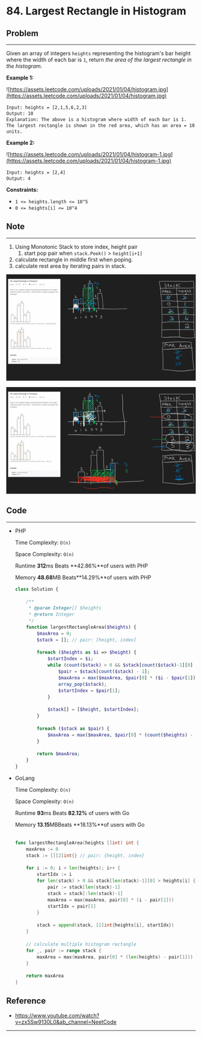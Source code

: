 # 84. Largest Rectangle in Histogram

## Problem

---

Given an array of integers `heights` representing the histogram's bar height where the width of each bar is `1`, return *the area of the largest rectangle in the histogram*.

**Example 1:**

![https://assets.leetcode.com/uploads/2021/01/04/histogram.jpg](https://assets.leetcode.com/uploads/2021/01/04/histogram.jpg)

```
Input: heights = [2,1,5,6,2,3]
Output: 10
Explanation: The above is a histogram where width of each bar is 1.
The largest rectangle is shown in the red area, which has an area = 10 units.

```

**Example 2:**

![https://assets.leetcode.com/uploads/2021/01/04/histogram-1.jpg](https://assets.leetcode.com/uploads/2021/01/04/histogram-1.jpg)

```
Input: heights = [2,4]
Output: 4

```

**Constraints:**

- `1 <= heights.length <= 10^5`
- `0 <= heights[i] <= 10^4`

## Note

---

1. Using Monotonic Stack to store index, height pair
    1. start pop pair when `stack.Peek()` > `height[i+1]`
2. calculate rectangle in middle first when poping.
3. calculate rest area by iterating pairs in stack.

![Untitled](../Images/84.Largest-Rectangle-in-Histogram/00.png)

![Untitled](../Images/84.Largest-Rectangle-in-Histogram/01.png)

## Code

---

- PHP
    
    Time Complexity: `O(n)`
    
    Space Complexity: `O(n)`
    
    Runtime **312**ms Beats **42.86%**of users with PHP
    
    Memory **48.68**MB Beats**14.29%**of users with PHP
    
    ```php
    class Solution {
    
        /**
         * @param Integer[] $heights
         * @return Integer
         */
        function largestRectangleArea($heights) {
            $maxArea = 0;
            $stack = []; // pair: [height, index]
            
            foreach ($heights as $i => $height) {
                $startIndex = $i;
                while (count($stack) > 0 && $stack[count($stack)-1][0] > $height) {
                    $pair = $stack[count($stack) - 1];
                    $maxArea = max($maxArea, $pair[0] * ($i - $pair[1]));
                    array_pop($stack);
                    $startIndex = $pair[1];
                }
                
                $stack[] = [$height, $startIndex];
            }
    
            foreach ($stack as $pair) {
                $maxArea = max($maxArea, $pair[0] * (count($heights) - $pair[1]));
            }
    
            return $maxArea;
        }
    }
    ```
    

- GoLang
    
    Time Complexity: `O(n)`
    
    Space Complexity: `O(n)`
    
    Runtime **93**ms Beats **82.12%** of users with Go
    
    Memory **13.15**MBBeats **18.13%**of users with Go
    
    ```go
    
    func largestRectangleArea(heights []int) int {
        maxArea := 0
        stack := [][2]int{} // pair: {height, index}
    
        for i := 0; i < len(heights); i++ {
            startIdx := i
            for len(stack) > 0 && stack[len(stack)-1][0] > heights[i] {
                pair := stack[len(stack)-1]
                stack = stack[:len(stack)-1]
                maxArea = max(maxArea, pair[0] * (i - pair[1]))
                startIdx = pair[1]
            }
    
            stack = append(stack, [2]int{heights[i], startIdx})
        }
    
        // calculate multiple histogram rectangle
        for _, pair := range stack {
            maxArea = max(maxArea, pair[0] * (len(heights) - pair[1]))
        }
    
        return maxArea
    }
    ```
    

## Reference
- https://www.youtube.com/watch?v=zx5Sw9130L0&ab_channel=NeetCode

---